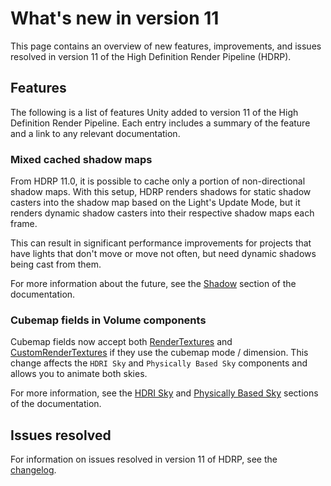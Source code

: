 # What's new in version 11

This page contains an overview of new features, improvements, and issues resolved in version 11 of the High Definition Render Pipeline (HDRP).

## Features

The following is a list of features Unity added to version 11 of the High Definition Render Pipeline. Each entry includes a summary of the feature and a link to any relevant documentation.

### Mixed cached shadow maps

From HDRP 11.0, it is possible to cache only a portion of non-directional shadow maps. With this setup, HDRP renders shadows for static shadow casters into the shadow map based on the Light's Update Mode, but it renders dynamic shadow casters into their respective shadow maps each frame. 

This can result in significant performance improvements for projects that have lights that don't move or move not often, but need dynamic shadows being cast from them. 

For more information about the future, see the [Shadow](Shadows-in-HDRP.md) section of the documentation.

### Cubemap fields in Volume components

Cubemap fields now accept both [RenderTextures](https://docs.unity3d.com/Manual/class-RenderTexture.html) and [CustomRenderTextures](https://docs.unity3d.com/Manual/class-CustomRenderTexture.html) if they use the cubemap mode / dimension. This change affects the `HDRI Sky` and `Physically Based Sky` components and allows you to animate both skies.

For more information, see the [HDRI Sky](Override-HDRI-Sky.md) and [Physically Based Sky](Override-Physically-Based-Sky) sections of the documentation.

## Issues resolved

For information on issues resolved in version 11 of HDRP, see the [changelog](https://docs.unity3d.com/Packages/com.unity.render-pipelines.high-definition@11.0/changelog/CHANGELOG.html).
